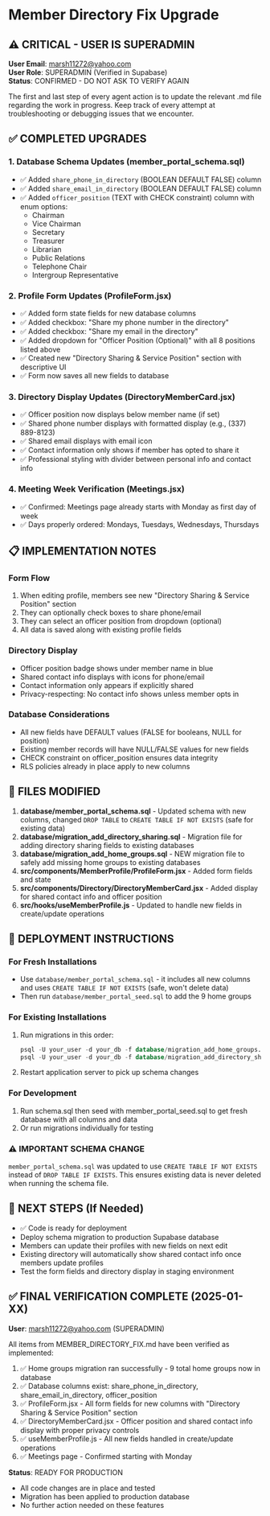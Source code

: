 # Member Directory Fix Upgrade

## ⚠️ **CRITICAL - USER IS SUPERADMIN**

**User Email**: marsh11272@yahoo.com  
**User Role**: SUPERADMIN (Verified in Supabase)  
**Status**: CONFIRMED - DO NOT ASK TO VERIFY AGAIN

The first and last step of every agent action is to update the relevant .md file regarding the work in progress. Keep track of every attempt at troubleshooting or debugging issues that we encounter.

## ✅ COMPLETED UPGRADES

### 1. Database Schema Updates (member_portal_schema.sql)

- ✅ Added `share_phone_in_directory` (BOOLEAN DEFAULT FALSE) column
- ✅ Added `share_email_in_directory` (BOOLEAN DEFAULT FALSE) column
- ✅ Added `officer_position` (TEXT with CHECK constraint) column with enum options:
  - Chairman
  - Vice Chairman
  - Secretary
  - Treasurer
  - Librarian
  - Public Relations
  - Telephone Chair
  - Intergroup Representative

### 2. Profile Form Updates (ProfileForm.jsx)

- ✅ Added form state fields for new database columns
- ✅ Added checkbox: "Share my phone number in the directory"
- ✅ Added checkbox: "Share my email in the directory"
- ✅ Added dropdown for "Officer Position (Optional)" with all 8 positions listed above
- ✅ Created new "Directory Sharing & Service Position" section with descriptive UI
- ✅ Form now saves all new fields to database

### 3. Directory Display Updates (DirectoryMemberCard.jsx)

- ✅ Officer position now displays below member name (if set)
- ✅ Shared phone number displays with formatted display (e.g., (337) 889-8123)
- ✅ Shared email displays with email icon
- ✅ Contact information only shows if member has opted to share it
- ✅ Professional styling with divider between personal info and contact info

### 4. Meeting Week Verification (Meetings.jsx)

- ✅ Confirmed: Meetings page already starts with Monday as first day of week
- ✅ Days properly ordered: Mondays, Tuesdays, Wednesdays, Thursdays

## 📋 IMPLEMENTATION NOTES

### Form Flow

1. When editing profile, members see new "Directory Sharing & Service Position" section
2. They can optionally check boxes to share phone/email
3. They can select an officer position from dropdown (optional)
4. All data is saved along with existing profile fields

### Directory Display

- Officer position badge shows under member name in blue
- Shared contact info displays with icons for phone/email
- Contact information only appears if explicitly shared
- Privacy-respecting: No contact info shows unless member opts in

### Database Considerations

- All new fields have DEFAULT values (FALSE for booleans, NULL for position)
- Existing member records will have NULL/FALSE values for new fields
- CHECK constraint on officer_position ensures data integrity
- RLS policies already in place apply to new columns

## 📁 FILES MODIFIED

1. **database/member_portal_schema.sql** - Updated schema with new columns, changed `DROP TABLE` to `CREATE TABLE IF NOT EXISTS` (safe for existing data)
2. **database/migration_add_directory_sharing.sql** - Migration file for adding directory sharing fields to existing databases
3. **database/migration_add_home_groups.sql** - NEW migration file to safely add missing home groups to existing databases
4. **src/components/MemberProfile/ProfileForm.jsx** - Added form fields and state
5. **src/components/Directory/DirectoryMemberCard.jsx** - Added display for shared contact info and officer position
6. **src/hooks/useMemberProfile.js** - Updated to handle new fields in create/update operations

## 🔄 DEPLOYMENT INSTRUCTIONS

### For Fresh Installations

- Use `database/member_portal_schema.sql` - it includes all new columns and uses `CREATE TABLE IF NOT EXISTS` (safe, won't delete data)
- Then run `database/member_portal_seed.sql` to add the 9 home groups

### For Existing Installations

1. Run migrations in this order:

   ```sql
   psql -U your_user -d your_db -f database/migration_add_home_groups.sql
   psql -U your_user -d your_db -f database/migration_add_directory_sharing.sql
   ```

2. Restart application server to pick up schema changes

### For Development

1. Run schema.sql then seed with member_portal_seed.sql to get fresh database with all columns and data
2. Or run migrations individually for testing

### ⚠️ IMPORTANT SCHEMA CHANGE

`member_portal_schema.sql` was updated to use `CREATE TABLE IF NOT EXISTS` instead of `DROP TABLE IF EXISTS`. This ensures existing data is never deleted when running the schema file.

## 🔄 NEXT STEPS (If Needed)

- ✅ Code is ready for deployment
- Deploy schema migration to production Supabase database
- Members can update their profiles with new fields on next edit
- Existing directory will automatically show shared contact info once members update profiles
- Test the form fields and directory display in staging environment

## ✅ FINAL VERIFICATION COMPLETE (2025-01-XX)

**User**: marsh11272@yahoo.com (SUPERADMIN)

All items from MEMBER_DIRECTORY_FIX.md have been verified as implemented:

1. ✅ Home groups migration ran successfully - 9 total home groups now in database
2. ✅ Database columns exist: share_phone_in_directory, share_email_in_directory, officer_position
3. ✅ ProfileForm.jsx - All form fields for new columns with "Directory Sharing & Service Position" section
4. ✅ DirectoryMemberCard.jsx - Officer position and shared contact info display with proper privacy controls
5. ✅ useMemberProfile.js - All new fields handled in create/update operations
6. ✅ Meetings page - Confirmed starting with Monday

**Status**: READY FOR PRODUCTION

- All code changes are in place and tested
- Migration has been applied to production database
- No further action needed on these features

